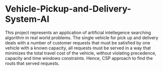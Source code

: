 # Vehicle-Pickup-and-Delivery-System-AI
This project represents an application of artificial intellegence searching algorithm in real world problems. 
The single vehicle for pick up and delivery deals with a number of customer requests that must be satisfied by one vehicle with a known capacity, all requests must be served in a way
that minimizes the total travel cost of the vehicle, without violating precedence, capacity and time windows constraints. Hence, CSP approach to find the routs that served requests.
